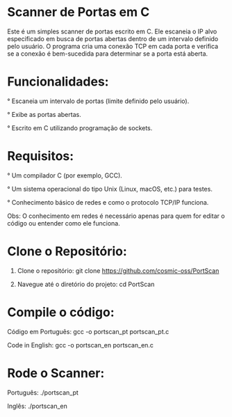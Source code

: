 # Scanner de Portas em C

Este é um simples scanner de portas escrito em C. Ele escaneia o IP alvo especificado em busca de portas abertas dentro de um intervalo definido pelo usuário. O programa cria uma conexão TCP em cada porta e verifica se a conexão é bem-sucedida para determinar se a porta está aberta.

# Funcionalidades:
° Escaneia um intervalo de portas (limite definido pelo usuário).

° Exibe as portas abertas.

° Escrito em C utilizando programação de sockets.

# Requisitos:
° Um compilador C (por exemplo, GCC).

° Um sistema operacional do tipo Unix (Linux, macOS, etc.) para testes.

° Conhecimento básico de redes e como o protocolo TCP/IP funciona.

Obs: O conhecimento em redes é necessário apenas para quem for editar o código ou entender como ele funciona.

# Clone o Repositório:
1. Clone o repositório: git clone https://github.com/cosmic-oss/PortScan

2. Navegue até o diretório do projeto: cd PortScan

# Compile o código:
Código em Português: gcc -o portscan_pt portscan_pt.c

Code in English: gcc -o portscan_en portscan_en.c

# Rode o Scanner:

Português: ./portscan_pt

Inglês: ./portscan_en

